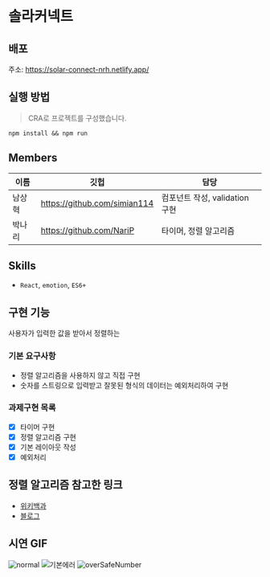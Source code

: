 # 솔라커넥트

## 배포
주소: https://solar-connect-nrh.netlify.app/

## 실행 방법
> CRA로 프로젝트를 구성했습니다.

```
npm install && npm run
```

## Members


| 이름 | 깃헙 | 담당 |
| -------- | -------- | -------- |
| 남상혁 | https://github.com/simian114 | 컴포넌트 작성, validation 구현 |
| 박나리 | https://github.com/NariP | 타이머, 정렬 알고리즘 |


## Skills
-  `React`, `emotion`, `ES6+`

## 구현 기능
사용자가 입력한 값을 받아서 정렬하는 

### 기본 요구사항
- 정렬 알고리즘을 사용하지 않고 직접 구현
- 숫자를 스트링으로 입력받고 잘못된 형식의 데이터는 예외처리하여 구현

### 과제구현 목록
- [x] 타이머 구현
- [x] 정렬 알고리즘 구현
- [x] 기본 레이아웃 작성
- [x] 예외처리

## 정렬 알고리즘 참고한 링크

- [위키백과](https://ko.wikipedia.org/wiki/%ED%80%B5_%EC%A0%95%EB%A0%AC)
- [블로그](https://im-developer.tistory.com/135)

## 시연 GIF

![normal](https://user-images.githubusercontent.com/49119625/129662539-f1c187db-c4eb-4de0-ba7a-a5c9f80bd229.gif)
![기본에러](https://user-images.githubusercontent.com/49119625/129662548-9e869cd6-e945-4b6f-8285-c3dd17dcbb06.gif)
![overSafeNumber](https://user-images.githubusercontent.com/49119625/129662556-592328a9-d11b-4746-9de6-9dc278cc46b8.gif)
